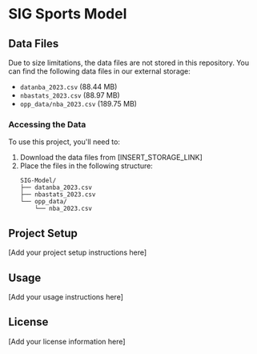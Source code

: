 # SIG Sports Model

## Data Files
Due to size limitations, the data files are not stored in this repository. You can find the following data files in our external storage:

- `datanba_2023.csv` (88.44 MB)
- `nbastats_2023.csv` (88.97 MB)
- `opp_data/nba_2023.csv` (189.75 MB)

### Accessing the Data
To use this project, you'll need to:

1. Download the data files from [INSERT_STORAGE_LINK]
2. Place the files in the following structure:
   ```
   SIG-Model/
   ├── datanba_2023.csv
   ├── nbastats_2023.csv
   └── opp_data/
       └── nba_2023.csv
   ```

## Project Setup
[Add your project setup instructions here]

## Usage
[Add your usage instructions here]

## License
[Add your license information here] 